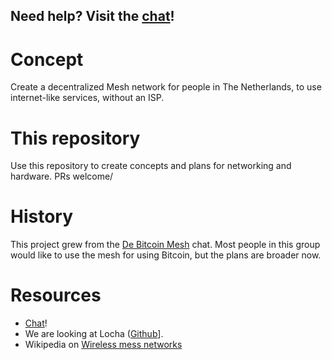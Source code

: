 Need help? Visit the [chat](https://t.me/DeBitcoinMesh)!
--------------------------------------------------------



# Concept
Create a decentralized Mesh network for people in The Netherlands, to use internet-like services, without an ISP.

# This repository
Use this repository to create concepts and plans for networking and hardware. PRs welcome/

# History
This project grew from the [De Bitcoin Mesh](https://t.me/DeBitcoinMesh) chat. 
Most people in this group would like to use the mesh for using Bitcoin, but the plans are broader now.

# Resources
* [Chat](https://t.me/DeBitcoinMesh)!
* We are looking at Locha ([Github](https://github.com/btcven/locha)].
* Wikipedia on [Wireless mess networks](https://en.wikipedia.org/wiki/Wireless_mesh_network)
